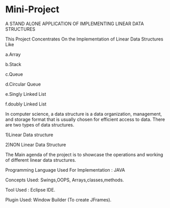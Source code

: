 # Mini-Project
A STAND ALONE APPLICATION OF IMPLEMENTING LINEAR  DATA STRUCTURES

This Project Concentrates On the Implementation of Linear Data Structures Like

a.Array

b.Stack

c.Queue

d.Circular Queue

e.Singly Linked List

f.doubly Linked List

In computer science, a data structure is a data organization, management, and storage format
that is usually chosen for efficient access to data.
There are two types of data structures.

1)Linear Data structure

2)NON Linear Data Structure

The Main agenda of the project is to showcase the operations and working of
different linear data structures.

Programming Language Used For Implementation : JAVA

Concepts Used: Swings,OOPS, Arrays,classes,methods.

Tool Used : Eclipse IDE.

Plugin Used: Window Builder (To create JFrames).
